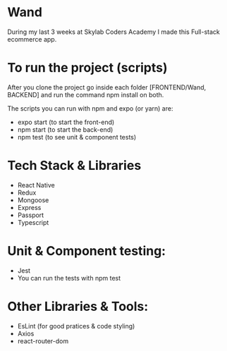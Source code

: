 # Wand


During my last 3 weeks at Skylab Coders Academy I made this Full-stack ecommerce app.

# To run the project (scripts)
After you clone the project go inside each folder [FRONTEND/Wand, BACKEND] and run the command npm install on both.

The scripts you can run with npm and expo (or yarn) are:

 - expo start (to start the front-end)
 - npm start (to start the back-end)
 - npm test (to see unit & component tests)


# Tech Stack & Libraries
- React Native
- Redux
- Mongoose
- Express
- Passport
- Typescript

# Unit & Component testing:
 - Jest 
 - You can run the tests with npm test

# Other Libraries & Tools:
- EsLint (for good pratices & code styling)
- Axios
- react-router-dom



